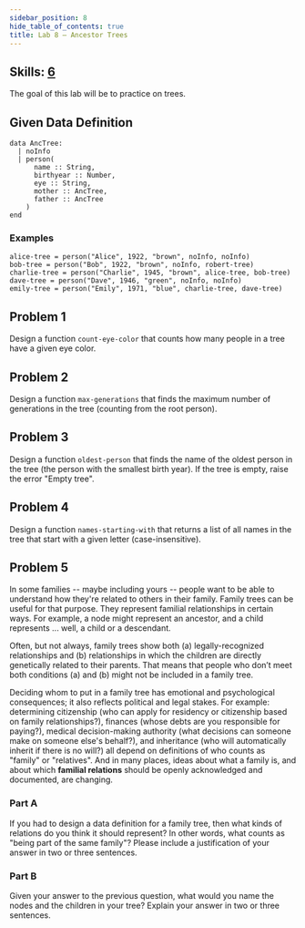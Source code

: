 ```yaml
---
sidebar_position: 8
hide_table_of_contents: true
title: Lab 8 — Ancestor Trees
---
```


## Skills: [6](</skills/#(6)>)

The goal of this lab will be to practice on trees.

## Given Data Definition

```pyret
data AncTree:
  | noInfo
  | person(
      name :: String,
      birthyear :: Number,
      eye :: String,
      mother :: AncTree,
      father :: AncTree
    )
end
```

### Examples

```pyret
alice-tree = person("Alice", 1922, "brown", noInfo, noInfo)
bob-tree = person("Bob", 1922, "brown", noInfo, robert-tree)
charlie-tree = person("Charlie", 1945, "brown", alice-tree, bob-tree)
dave-tree = person("Dave", 1946, "green", noInfo, noInfo)
emily-tree = person("Emily", 1971, "blue", charlie-tree, dave-tree)
```

## Problem 1

Design a function `count-eye-color` that counts how many people in a tree have a given eye color.

## Problem 2

Design a function `max-generations` that finds the maximum number of generations in the tree (counting from the root person).

## Problem 3

Design a function `oldest-person` that finds the name of the oldest person in the tree (the person with the smallest birth year). If the tree is empty, raise the error "Empty tree".

## Problem 4

Design a function `names-starting-with` that returns a list of all names in the tree that start with a given letter (case-insensitive).

## Problem 5

In some families -- maybe including yours -- people want to be able to understand how they're related to others in their family. Family trees can be useful for that purpose. They represent familial relationships in certain ways. For example, a node might represent an ancestor, and a child represents ... well, a child or a descendant.

Often, but not always, family trees show both (a) legally-recognized relationships and (b) relationships in which the children are directly genetically related to their parents. That means that people who don’t meet both conditions (a) and (b) might not be included in a family tree.

Deciding whom to put in a family tree has emotional and psychological consequences; it also reflects political and legal stakes. For example: determining citizenship (who can apply for residency or citizenship based on family relationships?), finances (whose debts are you responsible for paying?), medical decision-making authority (what decisions can someone make on someone else's behalf?), and inheritance (who will automatically inherit if there is no will?) all depend on definitions of who counts as "family" or "relatives". And in many places, ideas about what a family is, and about which **familial relations** should be openly acknowledged and documented, are changing.

### Part A

If you had to design a data definition for a family tree, then what kinds of relations do you think it should represent? In other words, what counts as "being part of the same family"? Please include a justification of your answer in two or three sentences.

### Part B

Given your answer to the previous question, what would you name the nodes and the children in your tree? Explain your answer in two or three sentences.
